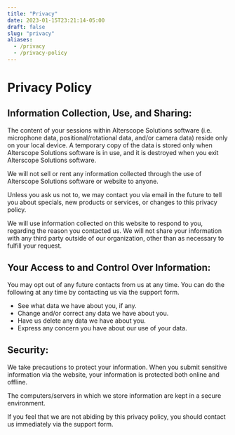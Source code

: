 ```yaml
---
title: "Privacy"
date: 2023-01-15T23:21:14-05:00
draft: false
slug: "privacy"
aliases:
  - /privacy
  - /privacy-policy
---
```


# Privacy Policy

## Information Collection, Use, and Sharing:

The content of your sessions within Alterscope Solutions software (i.e. microphone data, positional/rotational data, and/or camera data) reside only on your local device. A temporary copy of the data is stored only when Alterscope Solutions software is in use, and it is destroyed when you exit Alterscope Solutions software.

We will not sell or rent any information collected through the use of Alterscope Solutions software or website to anyone.

Unless you ask us not to, we may contact you via email in the future to tell you about specials, new products or services, or changes to this privacy policy.

We will use information collected on this website to respond to you, regarding the reason you contacted us. We will not share your information with any third party outside of our organization, other than as necessary to fulfill your request.

## Your Access to and Control Over Information:

You may opt out of any future contacts from us at any time. You can do the following at any time by contacting us via the support form.

- See what data we have about you, if any.
- Change and/or correct any data we have about you.
- Have us delete any data we have about you.
- Express any concern you have about our use of your data.

## Security:

We take precautions to protect your information. When you submit sensitive information via the website, your information is protected both online and offline.

The computers/servers in which we store information are kept in a secure environment.

If you feel that we are not abiding by this privacy policy, you should contact us immediately via the support form.
